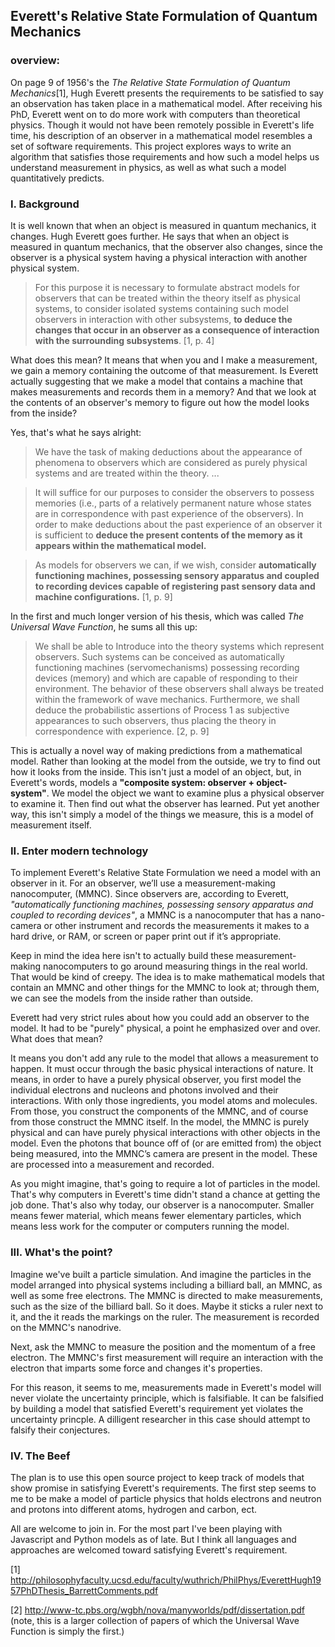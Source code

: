 ## Everett's Relative State Formulation of Quantum Mechanics

### overview: 

On page 9 of 1956's the _The Relative State Formulation of Quantum Mechanics_[1],  Hugh Everett presents the requirements to be satisfied to say an observation has taken place in a mathematical model. After receiving his PhD, Everett went on to do more work with computers than theoretical physics. Though it would not have been remotely possible in Everett's life time, his description of an observer in a mathematical model resembles a set of software requirements. This project explores ways to write an algorithm that satisfies those requirements and how such a model helps us understand measurement in physics, as well as  what such a model quantitatively predicts.

### I. Background

It is well known that when an object is measured in quantum mechanics, it changes. Hugh Everett goes further. He says that when an object is measured in quantum mechanics, that the observer also changes, since the observer is a physical system having a physical interaction with another physical system.

>For this purpose it is necessary to formulate abstract models for observers that can be treated within the theory itself as physical systems, to consider isolated systems containing such model observers in interaction with other subsystems, **to deduce the changes that occur in an observer as a consequence of interaction with the surrounding subsystems**.
[1, p. 4]

What does this mean? It means that when you and I make a measurement, we gain a memory containing the outcome of that measurement. Is Everett actually suggesting that we make a model that contains a machine that makes measurements and records them in a memory? And that we look at the contents of an observer's memory to figure out how the model looks from the inside?

Yes, that's what he says alright:

>We have the task of making deductions about the appearance of phenomena to observers which are considered as purely physical systems and are treated within the theory. ...

>It will suffice for our purposes to consider the observers to possess memories (i.e., parts of a relatively permanent nature whose states are in correspondence with past experience of the observers). In order to make deductions about the past experience of an observer it is sufficient to **deduce the present contents of the memory as it appears within the mathematical model.**

>As models for observers we can, if we wish, consider **automatically functioning machines, possessing sensory apparatus and coupled to recording devices capable of registering past sensory data and machine configurations.**
[1, p. 9]

In the first and much longer version of his thesis, which was called _The Universal Wave Function_, he sums all this up:

>We shall be able to Introduce into the theory systems which represent observers. Such systems can be conceived as automatically functioning machines (servomechanisms) possessing recording devices (memory) and which are capable of responding to their environment. The behavior of these observers shall always be treated within the framework of wave mechanics. Furthermore, we shall deduce the probabilistic assertions of Process 1 as subjective appearances to such observers, thus placing the theory in correspondence with experience.
[2, p. 9]

This is actually a novel way of making predictions from a mathematical model. Rather than looking at the model from the outside, we try to find out how it looks from the inside. This isn't just a model of an object, but, in Everett's words, models a **"composite system: observer + object-system"**. We model the object we want to examine plus a physical observer to examine it. Then find out what the observer has learned. Put yet another way, this isn't simply a model of the things we measure, this is a model of measurement itself.

### II. Enter modern technology

To implement Everett's Relative State Formulation we need a model with an observer in it. For an observer, we’ll use a measurement-making nanocomputer, (MMNC). Since observers are, according to Everett, *"automatically functioning machines, possessing sensory apparatus and coupled to recording devices"*, a MMNC is a nanocomputer that has a nano-camera or other instrument and records the measurements it makes to a hard drive, or RAM, or screen or paper print out if it’s appropriate.

Keep in mind the idea here isn't to actually build these measurement-making nanocomputers to go around measuring things in the real world. That would be kind of creepy.  The idea is to make mathematical models that contain an MMNC and other things for the MMNC to look at; through them, we can see the models from the inside rather than outside. 

Everett had very strict rules about how you could add an observer to the model. It had to be "purely" physical, a point he emphasized over and over. What does that mean?

It means you don't add any rule to the model that allows a measurement to happen. It must occur through the basic physical interactions of nature. It means, in order to have a purely physical observer, you first model the individual electrons and nucleons and photons involved and their interactions. With only those ingredients, you model atoms and molecules. From those, you construct the components of the MMNC, and of course from those construct the MMNC itself. In the model, the MMNC is purely physical and can have purely physical interactions with other objects in the model. Even the photons that bounce off of (or are emitted from) the object being measured, into the MMNC’s camera are present in the model. These are processed into a measurement and recorded.

As you might imagine, that's going to require a lot of particles in the model. That's why computers in Everett's time didn't stand a chance at getting the job done. That's also why today, our observer is a nanocomputer. Smaller means fewer material, which means fewer elementary particles, which means less work for the computer or computers running the model.

### III. What's the point?

Imagine we've built a particle simulation. And imagine the particles in the model arranged into physical systems including a billiard ball, an MMNC, as well as some free electrons. The MMNC is directed to make measurements, such as the size of the billiard ball. So it does. Maybe it sticks a ruler next to it, and the it reads the markings on the ruler. The measurement is recorded on the MMNC's nanodrive. 

Next, ask the MMNC to measure the position and the momentum of a free electron. The MMNC's first measurement will require an interaction with the electron that imparts some force and changes it's properties. 

For this reason, it seems to me, measurements made in Everett's model will never violate the uncertainty principle, which is falsifiable. It can be falsified by building a model that satisfied Everett's requirement yet violates the uncertainty princple. A dilligent researcher in this case should attempt to falsify their conjectures. 

### IV. The Beef

The plan is to use this open source project to keep track of models that show promise in satisfying Everett's requirements. The first step seems to me to be make a model of particle physics that holds electrons and neutron and protons into different atoms, hydrogen and carbon, ect.

All are welcome to join in. For the most part I've been playing with Javascript and Python models as of late. But I think all languages and approaches are welcomed toward satisfying Everett's requirement.


[1] http://philosophyfaculty.ucsd.edu/faculty/wuthrich/PhilPhys/EverettHugh1957PhDThesis_BarrettComments.pdf

[2] http://www-tc.pbs.org/wgbh/nova/manyworlds/pdf/dissertation.pdf
(note, this is a larger collection of papers of which the Universal Wave Function is simply the first.)
